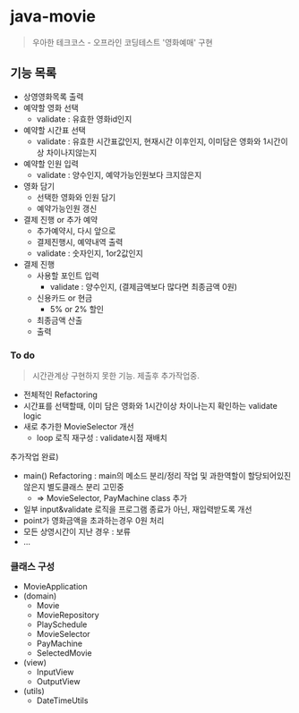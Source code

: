 # java-movie
> 우아한 테크코스 - 오프라인 코딩테스트 '영화예매' 구현

## 기능 목록
- 상영영화목록 출력
- 예약할 영화 선택
  - validate : 유효한 영화id인지
- 예약할 시간표 선택
  - validate : 유효한 시간표값인지, 현재시간 이후인지, 이미담은 영화와 1시간이상 차이나지않는지
- 예약할 인원 입력
  - validate : 양수인지, 예약가능인원보다 크지않은지
- 영화 담기
  - 선택한 영화와 인원 담기
  - 예약가능인원 갱신
- 결제 진행 or 추가 예약
  - 추가예약시, 다시 앞으로
  - 결제진행시, 예약내역 출력
  - validate : 숫자인지, 1or2값인지
- 결제 진행
  - 사용할 포인트 입력
  	- validate : 양수인지, (결제금액보다 많다면 최종금액 0원)
  - 신용카드 or 현금
  	- 5% or 2% 할인
  - 최종금액 산출
  - 출력


### To do
> 시간관계상 구현하지 못한 기능. 제출후 추가작업중.
- 전체적인 Refactoring
- 시간표를 선택할때, 이미 담은 영화와 1시간이상 차이나는지 확인하는 validate logic
- 새로 추가한 MovieSelector 개선
  - loop 로직 재구성 : validate시점 재배치

추가작업 완료)
- main() Refactoring : main의 메소드 분리/정리 작업 및 과한역할이 할당되어있진 않은지 별도클래스 분리 고민중
  - => MovieSelector, PayMachine class 추가
- 일부 input&validate 로직을 프로그램 종료가 아닌, 재입력받도록 개선
- point가 영화금액을 초과하는경우 0원 처리
- 모든 상영시간이 지난 경우 : 보류
- ...


### 클래스 구성
- MovieApplication
- (domain)
  - Movie
  - MovieRepository
  - PlaySchedule
  - MovieSelector
  - PayMachine
  - SelectedMovie
- (view)
  - InputView
  - OutputView
- (utils)
  - DateTimeUtils
